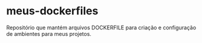 # meus-dockerfiles
Repositório que mantém arquivos DOCKERFILE para criação e configuração de ambientes para meus projetos.
